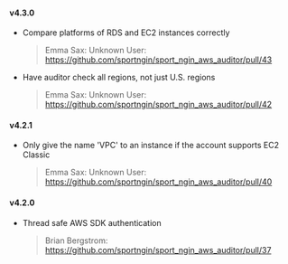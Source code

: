 #### v4.3.0
* Compare platforms of RDS and EC2 instances correctly

  > Emma Sax: Unknown User: https://github.com/sportngin/sport_ngin_aws_auditor/pull/43

* Have auditor check all regions, not just U.S. regions

  > Emma Sax: Unknown User: https://github.com/sportngin/sport_ngin_aws_auditor/pull/42

#### v4.2.1
* Only give the name 'VPC' to an instance if the account supports EC2 Classic

  > Emma Sax: Unknown User: https://github.com/sportngin/sport_ngin_aws_auditor/pull/40

#### v4.2.0
* Thread safe AWS SDK authentication 

  > Brian Bergstrom: https://github.com/sportngin/sport_ngin_aws_auditor/pull/37
